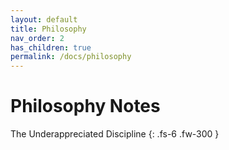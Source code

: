 ```yaml
---
layout: default
title: Philosophy
nav_order: 2
has_children: true
permalink: /docs/philosophy
---
```


# Philosophy Notes

The Underappreciated Discipline
{: .fs-6 .fw-300 }
